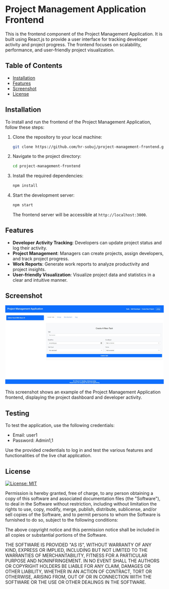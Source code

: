 # Project Management Application Frontend

This is the frontend component of the Project Management Application. It is built using React.js to provide a user interface for tracking developer activity and project progress. The frontend focuses on scalability, performance, and user-friendly project visualization.

## Table of Contents

- [Installation](#installation)
- [Features](#features)
- [Screenshot](#screenshot)
- [License](#license)

## Installation

To install and run the frontend of the Project Management Application, follow these steps:

1. Clone the repository to your local machine:

   ```bash
   git clone https://github.com/hr-sobuj/project-management-frontend.git
   ```

2. Navigate to the project directory:

   ```bash
   cd project-management-frontend
   ```

3. Install the required dependencies:

   ```bash
   npm install
   ```

4. Start the development server:

   ```bash
   npm start
   ```

   The frontend server will be accessible at `http://localhost:3000`.

## Features

- **Developer Activity Tracking**: Developers can update project status and log their activity.
- **Project Management**: Managers can create projects, assign developers, and track project progress.
- **Work Reports**: Generate work reports to analyze productivity and project insights.
- **User-friendly Visualization**: Visualize project data and statistics in a clear and intuitive manner.

## Screenshot

![Project Management Application Screenshot](screenshots/screenshot.jpeg)

This screenshot shows an example of the Project Management Application frontend, displaying the project dashboard and developer activity.

## Testing

To test the application, use the following credentials:

- Email: user1
- Password: Admin1,1

Use the provided credentials to log in and test the various features and functionalities of the live chat application.

## License

[![License: MIT](https://img.shields.io/badge/License-MIT-yellow.svg)](https://opensource.org/licenses/MIT)

Permission is hereby granted, free of charge, to any person obtaining a copy of this software and associated documentation files (the "Software"), to deal in the Software without restriction, including without limitation the rights to use, copy, modify, merge, publish, distribute, sublicense, and/or sell copies of the Software, and to permit persons to whom the Software is furnished to do so, subject to the following conditions:

The above copyright notice and this permission notice shall be included in all copies or substantial portions of the Software.

THE SOFTWARE IS PROVIDED "AS IS", WITHOUT WARRANTY OF ANY KIND, EXPRESS OR IMPLIED, INCLUDING BUT NOT LIMITED TO THE WARRANTIES OF MERCHANTABILITY, FITNESS FOR A PARTICULAR PURPOSE AND NONINFRINGEMENT. IN NO EVENT SHALL THE AUTHORS OR COPYRIGHT HOLDERS BE LIABLE FOR ANY CLAIM, DAMAGES OR OTHER LIABILITY, WHETHER IN AN ACTION OF CONTRACT, TORT OR OTHERWISE, ARISING FROM, OUT OF OR IN CONNECTION WITH THE SOFTWARE OR THE USE OR OTHER DEALINGS IN THE SOFTWARE.
